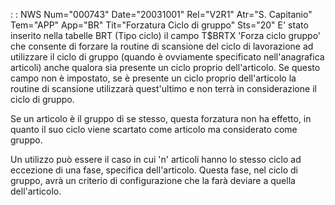  :  : NWS Num="000743" Date="20031001" Rel="V2R1" Atr="S. Capitanio" Tem="APP" App="BR" Tit="Forzatura Ciclo di gruppo" Sts="20"
E' stato inserito nella tabelle BRT (Tipo ciclo) il campo T$BRTX 'Forza ciclo gruppo' che consente
di forzare la routine di scansione del ciclo di lavorazione ad utilizzare il ciclo di gruppo (quando è ovviamente specificato nell'anagrafica articoli) anche qualora sia presente un ciclo proprio dell'articolo. Se questo campo non è impostato, se è presente un ciclo proprio dell'articolo
la routine di scansione utilizzarà quest'ultimo e non terrà in considerazione il ciclo di gruppo.

Se un articolo è il gruppo di se stesso, questa forzatura non ha effetto, in quanto il suo ciclo viene scartato come articolo ma considerato come gruppo.

Un utilizzo può essere il caso in cui 'n' articoli hanno lo stesso ciclo ad eccezione di una fase,
specifica dell'articolo. Questa fase, nel ciclo di gruppo, avrà un criterio di configurazione che la
farà deviare a quella dell'articolo.
